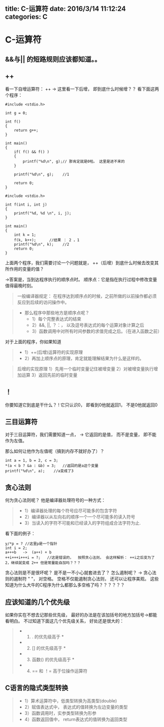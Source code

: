 title: C-运算符
date: 2016/3/14 11:12:24         
categories: C
---

# C-运算符 #

## &&与|| 的短路规则应该都知道。。 ##

## ++ ##
看一下自增运算符： ++   -> 这里看一下后增， 即到底什么时候增？？
看下面这两个程序：

	#include <stdio.h>
	
	int g = 0;
	
	int f()
	{
		return g++;
	}
	
	int main()
	{
		if( f() && f() )
		{
			printf("%d\n", g);// 那肯定就是0啦。 这里是进不来的
		}
		
		printf("%d\n", g);	  //1  
		  
		return 0;
	}

	#include <stdio.h>
	
	int f(int i, int j)
	{
		printf("%d, %d \n", i, j);
	}
	
	int main()
	{
		int k = 1;
		f(k, k++);      //结果 ： 2 ，1
		printf("%d\n", k);    //2
		return 0;
	}

上面两个程序，我们需要讨论一个问题就是， ++（后增）到底什么时候去改变其所作用的变量的值？

->答案是，当到达程序执行的顺序点时。
	顺序点：它是指在执行过程中修改变量值得最晚时刻。

> 一般编译器规定： 在程序达到顺序点的时候，之前所做的以前操作都必须反应到后续的访问操作中。

>- 那么程序中那些地方是顺序点呢？
> 	- 1）每个完整表达式的结束
> 	- 2）&&, ||, ？：， 以及逗号表达式的每个运算对象计算之后
> 	- 3）函数调用中对所有时间参数的求值完成之后。（在进入函数之前）

对于上面的程序，你如果知道
> - 1）++(后增)运算符的实现原理
> - 2）再加上顺序点的原理，肯定就能理解结果为什么是这样的。

> 后增的实现原理
> 1）先用一个临时变量记住被增变量
> 2）对被增变量执行增加运算
> 3）返回先前的临时变量



## ！ ##
你要知道它到底是干什么？
! 它只认识0， 即看到0他就返回1， 不是0他就返回0

## 三目运算符 ##
对于三目运算符，我们需要知道一点， -> 它返回的是值， 而不是变量， 即不能作为左值。

那么如何让他作为左值呢（搞到内存不就好办了）？

	int a = 1, b = 2, c = 3;
	*(a < b ? &a : &b) = 3;   //返回的是a这个变量
	printf("%d\n", a);    //a变成了3


## 贪心法则 ##
何为贪心法则呢？  他是编译器处理符号的一种方式：
> - 1）编译器处理的每个符号应尽可能多的包含字符
> - 2）编译器以从左向右的顺序一个一个尽可能多的读入符号
> - 3）当读入的字符不可能和已经读入的字符组成合法字符为止.

看下面的例子：

	y/*p = ? //这里p是一个指针
	int i = 2;
	a+++b   ->  (a++) + b
	++i+++i+++i = ?;   //这是错误的，  按照贪心法则， 会这样解析： ++i之后变为了2，继续就变成 2++ 但是常量能自加吗？？？

贪心法则是不是很坏呢？  是不是一不小心就套进去了？  怎么遏制呢？
-> 贪心法则的遏制符 " "， 对空格。  空格不仅能遏制贪心法则， 还可以让程序美观。
	这些知道为什么大牛的C程序为什么都那么多空格了吗？？？？？？


## 应该知道的几个优先级 ##
如果你实在不想去记那些优先级， 最好的办法是在该加括号的地方加括号->都能看明白。
不过知道下面这几个优先级关系， 好处还是很大的：

> - 1) . 的优先级高于 *
> - 2) [] 的优先级高于 *
> - 3) 函数() 的优先级高于 *
> - 4) == 和 ！= 高于位操作运算符

## C语言的隐式类型转换 ##
> - 1）算术运算符中，低类型转换为高类型(double)
> - 2）赋值表达式中， 表达式的值转换为左边变量的类型
> - 3）函数调用时，实参类型转换为形参
> - 4）函数返回值中， return表达式的值转换为返回类型



